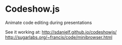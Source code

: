Codeshow.js
===========

Animate code editing during presentations

See it working at:
http://sdanielf.github.io/codeshowjs/
http://sugarlabs.org/~francis/code/minibrowser.html